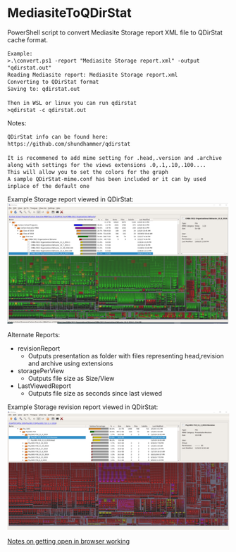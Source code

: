 # MediasiteToQDirStat

PowerShell script to convert Mediasite Storage report XML file to QDirStat cache format.

    Example:
    >.\convert.ps1 -report "Mediasite Storage report.xml" -output "qdirstat.out"
    Reading Mediasite report: Mediasite Storage report.xml
    Converting to QDirStat format
    Saving to: qdirstat.out

    Then in WSL or linux you can run qdirstat
    >qdirstat -c qdirstat.out
    
Notes:

    QDirStat info can be found here: https://github.com/shundhammer/qdirstat

    It is recommened to add mime setting for .head,.version and .archive
    along with settings for the views extensions .0,.1,.10,.100....
    This will allow you to set the colors for the graph
    A sample QDirStat-mime.conf has been included or it can by used inplace of the default one

Example Storage report viewed in QDirStat:
![Example QDirStat](/images/Example.jpg)

Alternate Reports:

* revisionReport
  - Outputs presentation as folder with files representing head,revision and archive using extensions
* storagePerView
  - Outputs file size as Size/View 
* LastViewedReport 
  - Outputs file size as seconds since last viewed 
  
Example Storage revision report viewed in QDirStat:
![Example QDirStat Revision Report](/images/Example-revisionReport.jpg)


[Notes on getting open in browser working](openinbrowser.MD)
